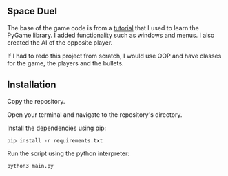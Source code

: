 ## Space Duel

The base of the game code is from a [tutorial](https://www.youtube.com/watch?v=jO6qQDNa2UY&t=882s) that I used to learn the PyGame library. I added functionality such as windows and menus. I also created the AI of the opposite player.

If I had to redo this project from scratch, I would use OOP and have classes for the game, the players and the bullets.

## Installation

Copy the repository.

Open your terminal and navigate to the repository's directory.

Install the dependencies using pip:

`pip install -r requirements.txt`

Run the script using the python interpreter:

`python3 main.py`
